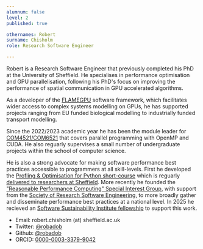 ```yaml
---
alumnum: false
level: 2
published: true

othernames: Robert
surname: Chisholm
role: Research Software Engineer

---
```


Robert is a Research Software Engineer that previously completed his PhD at the University of Sheffield.
He specialises in performance optimisation and GPU parallelisation, following his PhD's focus on improving the performance of spatial communication in GPU accelerated algorithms.

As a developer of the [FLAMEGPU](http://www.flamegpu.com/) software framework, which facilitates wider access to complex systems modelling on GPUs, he has supported projects ranging from EU funded biological modelling to industrially funded transport modelling.

Since the 2022/2023 academic year he has been the module leader for [COM4521/COM6521](https://www.dcs.shef.ac.uk/intranet/teaching/public/modules/level4/com4521.html) that covers parallel programming with OpenMP and CUDA. He also reguarly supervises a small number of undergraduate projects within the school of computer science.

He is also a strong advocate for making software performance best practices accessible to programmers at all skill-levels. First he developed the [Profling & Optimisation for Python short-course](/pando-python) which is reguarly [delivered to researchers at Sheffield](https://mydevelopment.csod.com/ui/lms-learning-details/app/event/fe34df6f-ab5f-49cf-b794-88aba03b3803). More recently he founded the ["Reasonable Performance Computing" Special Interest Group](https://sig-rpc.github.io/), with support from the [Society of Research Software Engineering](https://society-rse.org/), to more broadly gather and disseminate performance best practices at a national level. In 2025 he recieved an [Software Sustainability Institute fellowship](https://www.software.ac.uk/fellowship-programme/robert-chisholm) to support this work.

* Email: robert.chisholm (at) sheffield.ac.uk
* Twitter: [@robadob](https://twitter.com/robadob)
* Github: [@robadob](https://github.com/Robadob)
* ORCID: [0000-0003-3379-9042](https://orcid.org/0000-0003-3379-9042)
